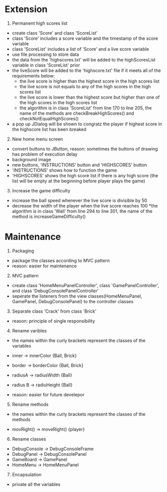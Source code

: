 # Extension

1. Permanent high scores list

- create class 'Score' and class 'ScoreList'
- class 'Score' includes a score variable and the timestamp of the score variable
- class 'ScoreList' includes a list of 'Score' and a live score variable
- use file processing to store data
- the data from the 'highscores.txt' will be added to the highScoresList variable in class 'ScoreList' prior
- the liveScore will be added to the 'highscore.txt' file if it meets all of the requirements below:
  - the live score is higher than the highest score in the high scores list
  - the live score is not equals to any of the high scores in the high scores list
  - the live score is lower than the highest score but higher than one of the high scores in the high scores list
  * the algorithm is in class 'ScoreList' from line 170 to line 205, the name of the methods are checkBreakHighScores() and checkNotEqualHighScores()
- a pop up JDialog will be shown to congratz the player if highest score in the highscore list has been breaked


2. New home menu screen

- convert buttons to JButton, reason: sometimes the buttons of drawing has problem of execution delay
- background image
- new buttons, 'INSTRUCTIONS' button and 'HIGHSCORES' button
- 'INSTRUCTIONS' shows how to function the game
- 'HIGHSCORES' shows the high score list if there is any high score (the list will be empty at the beginning before player plays the game)


3. Increase the game difficulty

- increase the ball speed whenever the live score is divisible by 50
- decrease the width of the player when the live score reaches 100 
*the algorithm is in class 'Wall' from line 294 to line 301, the name of the method is increaseGameDifficulty()


# Maintenance

1. Packaging

- package the classes according to MVC pattern
- reason: easier for maintenance


2. MVC pattern

- create class 'HomeMenuPanelController', class 'GamePanelController', and class 'DebugConsolePanelController'
- seperate the listeners from the view classes(HomeMenuPanel, GamePanel, DebugConsolePanel) to the controller classes


3. Separate class 'Crack' from class 'Brick'

- reason: principle of single responsibility


4. Rename varibles
* the names within the curly brackets represent the classes of the variables
- inner -> innerColor {Ball, Brick}
- border -> borderColor {Ball, Brick}
- radiusA -> radiusWidth {Ball}
- radius B -> radiuHeight {Ball}

- reason: easier for future develepor


5. Rename methods
* the names within the curly brackets represent the classes of the methods
- movRight() -> moveRight() {player}


6. Rename classes
- DebugConsole -> DebugConsoleFrame
- DebugPanel -> DebugConsolePanel
- GameBoard -> GamePanel
- HomeMenu -> HomeMenuPanel


7. Encapsulation
- private all the variables

